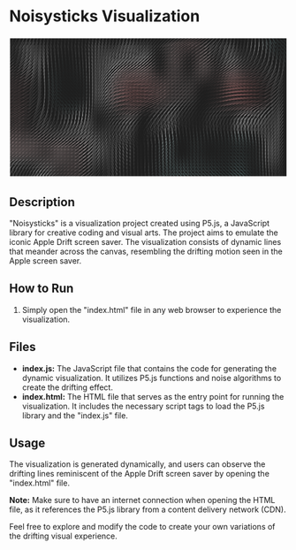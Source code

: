 # Noisysticks Visualization

![Noisy Stick](noisesticks.png)

## Description

"Noisysticks" is a visualization project created using P5.js, a JavaScript library for creative coding and visual arts. The project aims to emulate the iconic Apple Drift screen saver. The visualization consists of dynamic lines that meander across the canvas, resembling the drifting motion seen in the Apple screen saver.

## How to Run

1. Simply open the "index.html" file in any web browser to experience the visualization.

## Files

- **index.js:** The JavaScript file that contains the code for generating the dynamic visualization. It utilizes P5.js functions and noise algorithms to create the drifting effect.
- **index.html:** The HTML file that serves as the entry point for running the visualization. It includes the necessary script tags to load the P5.js library and the "index.js" file.

## Usage

The visualization is generated dynamically, and users can observe the drifting lines reminiscent of the Apple Drift screen saver by opening the "index.html" file.

**Note:** Make sure to have an internet connection when opening the HTML file, as it references the P5.js library from a content delivery network (CDN).

Feel free to explore and modify the code to create your own variations of the drifting visual experience.
